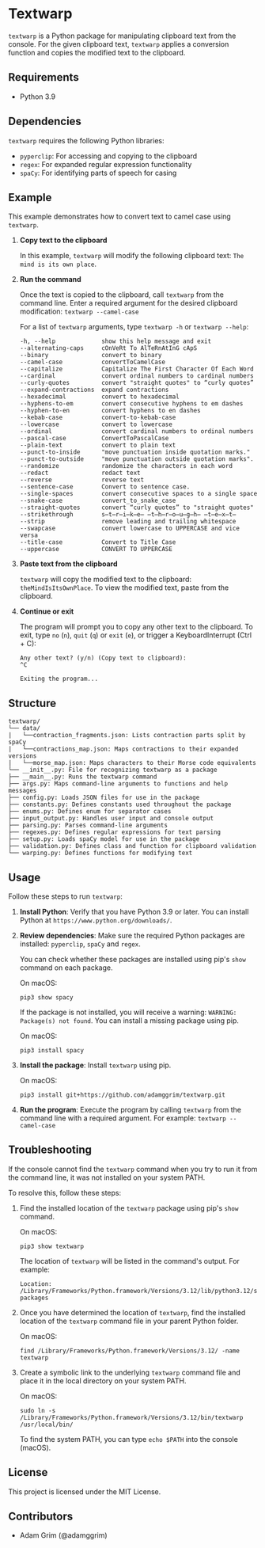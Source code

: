 # Textwarp

`textwarp` is a Python package for manipulating clipboard text from the console. For the given clipboard text, `textwarp` applies a conversion function and copies the modified text to the clipboard.

## Requirements

- Python 3.9

## Dependencies

`textwarp` requires the following Python libraries:

- `pyperclip`: For accessing and copying to the clipboard
- `regex`: For expanded regular expression functionality
- `spaCy`: For identifying parts of speech for casing

## Example

This example demonstrates how to convert text to camel case using `textwarp`.

1. **Copy text to the clipboard**

    In this example, `textwarp` will modify the following clipboard text: `The mind is its own place`.

2. **Run the command**

    Once the text is copied to the clipboard, call `textwarp` from the command line. Enter a required argument for the desired clipboard modification: `textwarp --camel-case`

    For a list of `textwarp` arguments, type `textwarp -h` or `textwarp --help`:
    ```
    -h, --help             show this help message and exit
    --alternating-caps     cOnVeRt To AlTeRnAtInG cApS
    --binary               convert to binary
    --camel-case           convertToCamelCase
    --capitalize           Capitalize The First Character Of Each Word
    --cardinal             convert ordinal numbers to cardinal numbers
    --curly-quotes         convert "straight quotes" to “curly quotes”
    --expand-contractions  expand contractions
    --hexadecimal          convert to hexadecimal
    --hyphens-to-em        convert consecutive hyphens to em dashes
    --hyphen-to-en         convert hyphens to en dashes
    --kebab-case           convert-to-kebab-case
    --lowercase            convert to lowercase
    --ordinal              convert cardinal numbers to ordinal numbers
    --pascal-case          ConvertToPascalCase
    --plain-text           convert to plain text
    --punct-to-inside      "move punctuation inside quotation marks."
    --punct-to-outside     "move punctuation outside quotation marks".
    --randomize            randomize the characters in each word
    --redact               redact text
    --reverse              reverse text
    --sentence-case        Convert to sentence case.
    --single-spaces        convert consecutive spaces to a single space
    --snake-case           convert_to_snake_case
    --straight-quotes      convert “curly quotes” to "straight quotes"
    --strikethrough        s̶t̶r̶i̶k̶e̶ ̶t̶h̶r̶o̶u̶g̶h̶ ̶t̶e̶x̶t̶
    --strip                remove leading and trailing whitespace
    --swapcase             convert lowercase to UPPERCASE and vice versa
    --title-case           Convert to Title Case
    --uppercase            CONVERT TO UPPERCASE
    ```

3. **Paste text from the clipboard**

    `textwarp` will copy the modified text to the clipboard: `theMindIsItsOwnPlace`. To view the modified text, paste from the clipboard.

4. **Continue or exit**

    The program will prompt you to copy any other text to the clipboard. To exit, type `no` (`n`), `quit` (`q`) or `exit` (`e`), or trigger a KeyboardInterrupt (Ctrl + C):

    ```
    Any other text? (y/n) (Copy text to clipboard):
    ^C

    Exiting the program...
    ```

## Structure

```
textwarp/
└── data/
|   └──contraction_fragments.json: Lists contraction parts split by spaCy
|   └──contractions_map.json: Maps contractions to their expanded versions
|   └──morse_map.json: Maps characters to their Morse code equivalents
└── __init__.py: File for recognizing textwarp as a package
├── __main__.py: Runs the textwarp command
├── args.py: Maps command-line arguments to functions and help messages
├── config.py: Loads JSON files for use in the package
├── constants.py: Defines constants used throughout the package
├── enums.py: Defines enum for separator cases
├── input_output.py: Handles user input and console output
├── parsing.py: Parses command-line arguments
├── regexes.py: Defines regular expressions for text parsing
├── setup.py: Loads spaCy model for use in the package
├── validation.py: Defines class and function for clipboard validation
└── warping.py: Defines functions for modifying text
```

## Usage

Follow these steps to run `textwarp`:

1. **Install Python**: Verify that you have Python 3.9 or later. You can install Python at `https://www.python.org/downloads/`.
2. **Review dependencies**: Make sure the required Python packages are installed: `pyperclip`, `spaCy` and `regex`.

    You can check whether these packages are installed using pip's `show` command on each package.

    On macOS:
    ```
    pip3 show spacy
    ```

    If the package is not installed, you will receive a warning: `WARNING: Package(s) not found`. You can install a missing package using pip.

    On macOS:
    ```
    pip3 install spacy
    ```

3. **Install the package**: Install `textwarp` using pip.

    On macOS:

    ```
    pip3 install git+https://github.com/adamggrim/textwarp.git
    ```

4. **Run the program**: Execute the program by calling `textwarp` from the command line with a required argument. For example: `textwarp --camel-case`

## Troubleshooting

If the console cannot find the `textwarp` command when you try to run it from the command line, it was not installed on your system PATH.

To resolve this, follow these steps:

1. Find the installed location of the `textwarp` package using pip's `show` command.

    On macOS:
    ```
    pip3 show textwarp
    ```

    The location of `textwarp` will be listed in the command's output. For example:
    ```
    Location: /Library/Frameworks/Python.framework/Versions/3.12/lib/python3.12/site-packages
    ```

2. Once you have determined the location of `textwarp`, find the installed location of the `textwarp` command file in your parent Python folder.

    On macOS:
    ```
    find /Library/Frameworks/Python.framework/Versions/3.12/ -name textwarp
    ```

3. Create a symbolic link to the underlying `textwarp` command file and place it in the local directory on your system PATH.

    On macOS:

    ```
    sudo ln -s /Library/Frameworks/Python.framework/Versions/3.12/bin/textwarp /usr/local/bin/
    ```

    To find the system PATH, you can type `echo $PATH` into the console (macOS).

## License

This project is licensed under the MIT License.

## Contributors

- Adam Grim (@adamggrim)
